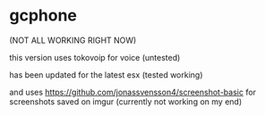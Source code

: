 # gcphone
(NOT ALL WORKING RIGHT NOW) <br>

this version uses tokovoip for voice (untested) <br>


has been updated for the latest esx (tested working) <br>


and uses https://github.com/jonassvensson4/screenshot-basic for screenshots saved on imgur (currently not working on my end)
